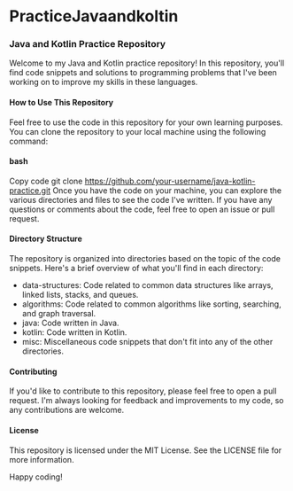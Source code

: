 # PracticeJavaandkoltin

### Java and Kotlin Practice Repository
Welcome to my Java and Kotlin practice repository! In this repository, you'll find code snippets and solutions to programming problems that I've been working on to improve my skills in these languages.

#### How to Use This Repository
Feel free to use the code in this repository for your own learning purposes. You can clone the repository to your local machine using the following command:

#### bash
Copy code
git clone https://github.com/your-username/java-kotlin-practice.git
Once you have the code on your machine, you can explore the various directories and files to see the code I've written. If you have any questions or comments about the code, feel free to open an issue or pull request.

#### Directory Structure
The repository is organized into directories based on the topic of the code snippets. Here's a brief overview of what you'll find in each directory:

* data-structures: Code related to common data structures like arrays, linked lists, stacks, and queues.
* algorithms: Code related to common algorithms like sorting, searching, and graph traversal.
* java: Code written in Java.
* kotlin: Code written in Kotlin.
* misc: Miscellaneous code snippets that don't fit into any of the other directories.

#### Contributing
If you'd like to contribute to this repository, please feel free to open a pull request. I'm always looking for feedback and improvements to my code, so any contributions are welcome.

#### License
This repository is licensed under the MIT License. See the LICENSE file for more information.

Happy coding!
